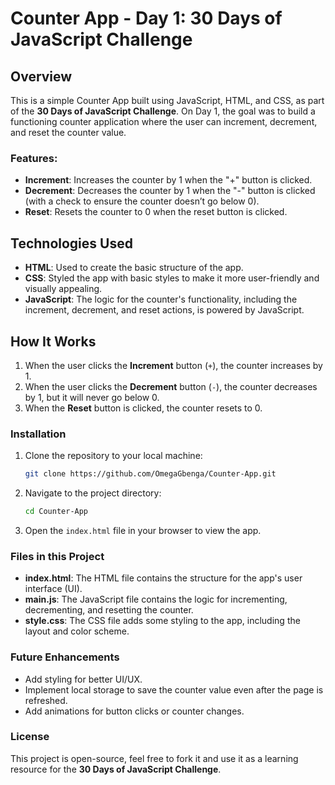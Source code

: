 # Counter App - Day 1: 30 Days of JavaScript Challenge

## Overview
This is a simple Counter App built using JavaScript, HTML, and CSS, as part of the **30 Days of JavaScript Challenge**. On Day 1, the goal was to build a functioning counter application where the user can increment, decrement, and reset the counter value.

### Features:
- **Increment**: Increases the counter by 1 when the "+" button is clicked.
- **Decrement**: Decreases the counter by 1 when the "-" button is clicked (with a check to ensure the counter doesn’t go below 0).
- **Reset**: Resets the counter to 0 when the reset button is clicked.

## Technologies Used
- **HTML**: Used to create the basic structure of the app.
- **CSS**: Styled the app with basic styles to make it more user-friendly and visually appealing.
- **JavaScript**: The logic for the counter's functionality, including the increment, decrement, and reset actions, is powered by JavaScript.

## How It Works
1. When the user clicks the **Increment** button (`+`), the counter increases by 1.
2. When the user clicks the **Decrement** button (`-`), the counter decreases by 1, but it will never go below 0.
3. When the **Reset** button is clicked, the counter resets to 0.

### Installation
1. Clone the repository to your local machine:
    ```bash
    git clone https://github.com/OmegaGbenga/Counter-App.git
    ```
2. Navigate to the project directory:
    ```bash
    cd Counter-App
    ```
3. Open the `index.html` file in your browser to view the app.

### Files in this Project
- **index.html**: The HTML file contains the structure for the app's user interface (UI).
- **main.js**: The JavaScript file contains the logic for incrementing, decrementing, and resetting the counter.
- **style.css**: The CSS file adds some styling to the app, including the layout and color scheme.

### Future Enhancements
- Add styling for better UI/UX.
- Implement local storage to save the counter value even after the page is refreshed.
- Add animations for button clicks or counter changes.

### License
This project is open-source, feel free to fork it and use it as a learning resource for the **30 Days of JavaScript Challenge**.
